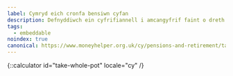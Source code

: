 ```yaml
---
label: Cymryd eich cronfa bensiwn cyfan
description: Defnyddiwch ein cyfrifiannell i amcangyfrif faint o dreth y byddwch yn ei dalu os byddwch yn cymryd arian allan o'ch cronfa bensiwn. Trefnwch apwyntiad Pension Wise heddiw.
tags:
  - embeddable
noindex: true
canonical: https://www.moneyhelper.org.uk/cy/pensions-and-retirement/taking-your-pension/taking-your-whole-pension-in-one-go
---
```


{::calculator id="take-whole-pot" locale="cy" /}
